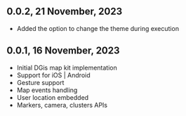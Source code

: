 ## 0.0.2, 21 November, 2023

* Added the option to change the theme during execution

## 0.0.1, 16 November, 2023

* Initial DGis map kit implementation
* Support for iOS | Android
* Gesture support
* Map events handling
* User location embedded
* Markers, camera, clusters APIs
